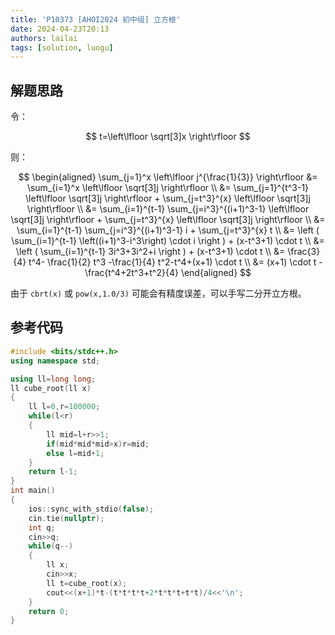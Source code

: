 ```yaml
---
title: 'P10373 [AHOI2024 初中组] 立方根'
date: 2024-04-23T20:13
authors: lailai
tags: [solution, luogu]
---
```


<Solution pid="P10373" aid="tdd5u5x7" />

<!-- truncate -->

## 解题思路

令：

$$
t=\left\lfloor \sqrt[3]x \right\rfloor
$$

则：

$$
\begin{aligned}
\sum_{j=1}^x \left\lfloor j^{\frac{1}{3}} \right\rfloor &= \sum_{i=1}^x \left\lfloor \sqrt[3]j \right\rfloor \\
  &= \sum_{j=1}^{t^3-1} \left\lfloor \sqrt[3]j \right\rfloor + \sum_{j=t^3}^{x} \left\lfloor \sqrt[3]j \right\rfloor \\
  &= \sum_{i=1}^{t-1} \sum_{j=i^3}^{(i+1)^3-1} \left\lfloor \sqrt[3]j \right\rfloor + \sum_{j=t^3}^{x} \left\lfloor \sqrt[3]j \right\rfloor \\
  &= \sum_{i=1}^{t-1} \sum_{j=i^3}^{(i+1)^3-1} i + \sum_{j=t^3}^{x} t \\
  &= \left ( \sum_{i=1}^{t-1} \left((i+1)^3-i^3\right) \cdot i \right ) + (x-t^3+1) \cdot t \\
  &= \left ( \sum_{i=1}^{t-1} 3i^3+3i^2+i \right ) + (x-t^3+1) \cdot t \\
  &= \frac{3}{4} t^4- \frac{1}{2} t^3 -\frac{1}{4} t^2-t^4+(x+1) \cdot t \\
  &= (x+1) \cdot t - \frac{t^4+2t^3+t^2}{4}
\end{aligned}
$$

由于 `cbrt(x)` 或 `pow(x,1.0/3)` 可能会有精度误差，可以手写二分开立方根。

## 参考代码

```cpp
#include <bits/stdc++.h>
using namespace std;

using ll=long long;
ll cube_root(ll x)
{
	ll l=0,r=100000;
	while(l<r)
	{
		ll mid=l+r>>1;
		if(mid*mid*mid>x)r=mid;
		else l=mid+1;
	}
	return l-1;
}
int main()
{
	ios::sync_with_stdio(false);
	cin.tie(nullptr);
	int q;
	cin>>q;
	while(q--)
	{
		ll x;
		cin>>x;
		ll t=cube_root(x);
		cout<<(x+1)*t-(t*t*t*t+2*t*t*t+t*t)/4<<'\n';
	}
	return 0;
}
```
